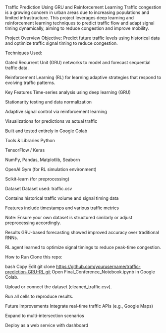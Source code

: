 Traffic Prediction Using GRU and Reinforcement Learning
Traffic congestion is a growing concern in urban areas due to increasing populations and limited infrastructure. This project leverages deep learning and reinforcement learning techniques to predict traffic flow and adapt signal timing dynamically, aiming to reduce congestion and improve mobility.

Project Overview
Objective: Predict future traffic levels using historical data and optimize traffic signal timing to reduce congestion.

Techniques Used:

Gated Recurrent Unit (GRU) networks to model and forecast sequential traffic data.

Reinforcement Learning (RL) for learning adaptive strategies that respond to evolving traffic patterns.

Key Features
Time-series analysis using deep learning (GRU)

Stationarity testing and data normalization

Adaptive signal control via reinforcement learning

Visualizations for predictions vs actual traffic

Built and tested entirely in Google Colab

Tools & Libraries
Python

TensorFlow / Keras

NumPy, Pandas, Matplotlib, Seaborn

OpenAI Gym (for RL simulation environment)

Scikit-learn (for preprocessing)

Dataset
Dataset used: traffic.csv

Contains historical traffic volume and signal timing data

Features include timestamps and various traffic metrics

Note: Ensure your own dataset is structured similarly or adjust preprocessing accordingly.

Results
GRU-based forecasting showed improved accuracy over traditional RNNs.

RL agent learned to optimize signal timings to reduce peak-time congestion.

How to Run
Clone this repo:

bash
Copy
Edit
git clone https://github.com/yourusername/traffic-prediction-GRU-RL.git
Open Final_Conference_Notebook.ipynb in Google Colab.

Upload or connect the dataset (cleaned_traffic.csv).

Run all cells to reproduce results.

Future Improvements
Integrate real-time traffic APIs (e.g., Google Maps)

Expand to multi-intersection scenarios

Deploy as a web service with dashboard

